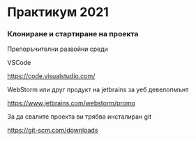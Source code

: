 # Практикум 2021

### Клониране и стартиране на проекта

Препоръчителни развойни среди

VSCode

https://code.visualstudio.com/

WebStorm или друг продукт на jetbrains за уеб девелопмънт

https://www.jetbrains.com/webstorm/promo


За да свалите проекта ви трябва инсталиран git

https://git-scm.com/downloads
